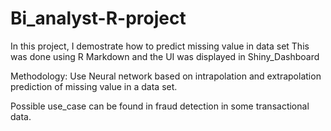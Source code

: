 # Bi_analyst-R-project
In this project, I demostrate how to predict missing value in data set
This was done using R Markdown and  the UI was displayed in Shiny_Dashboard

Methodology: Use Neural network based on intrapolation and extrapolation prediction of missing value 
in a data set.

Possible use_case can be found in fraud detection in some transactional data.
